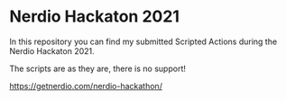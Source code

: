 # Nerdio Hackaton 2021
In this repository you can find my submitted Scripted Actions during the Nerdio Hackaton 2021.

The scripts are as they are, there is no support!

<a href="https://getnerdio.com/nerdio-hackathon/" target="_blank">https://getnerdio.com/nerdio-hackathon/</a>
